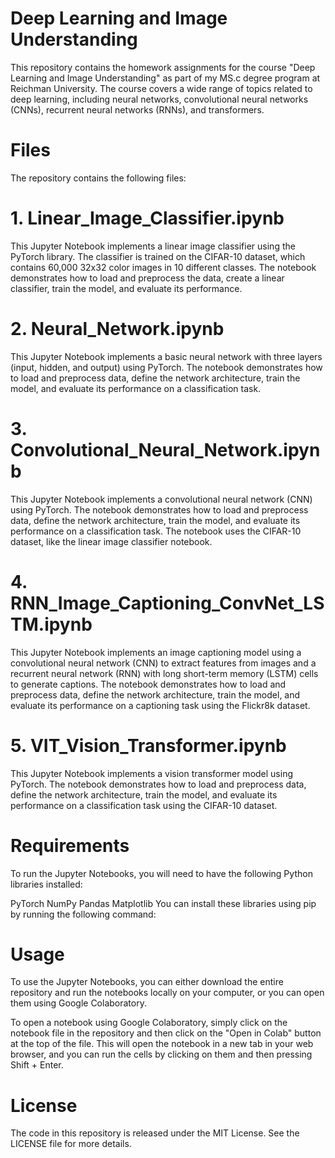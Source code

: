 # Deep Learning and Image Understanding
This repository contains the homework assignments for the course "Deep Learning and Image Understanding" as part of my MS.c degree program at Reichman University. The course covers a wide range of topics related to deep learning, including neural networks, convolutional neural networks (CNNs), recurrent neural networks (RNNs), and transformers.

# Files
The repository contains the following files:

# 1. Linear_Image_Classifier.ipynb
This Jupyter Notebook implements a linear image classifier using the PyTorch library. The classifier is trained on the CIFAR-10 dataset, which contains 60,000 32x32 color images in 10 different classes. The notebook demonstrates how to load and preprocess the data, create a linear classifier, train the model, and evaluate its performance.

# 2. Neural_Network.ipynb
This Jupyter Notebook implements a basic neural network with three layers (input, hidden, and output) using PyTorch. The notebook demonstrates how to load and preprocess data, define the network architecture, train the model, and evaluate its performance on a classification task.

# 3. Convolutional_Neural_Network.ipynb
This Jupyter Notebook implements a convolutional neural network (CNN) using PyTorch. The notebook demonstrates how to load and preprocess data, define the network architecture, train the model, and evaluate its performance on a classification task. The notebook uses the CIFAR-10 dataset, like the linear image classifier notebook.

# 4. RNN_Image_Captioning_ConvNet_LSTM.ipynb
This Jupyter Notebook implements an image captioning model using a convolutional neural network (CNN) to extract features from images and a recurrent neural network (RNN) with long short-term memory (LSTM) cells to generate captions. The notebook demonstrates how to load and preprocess data, define the network architecture, train the model, and evaluate its performance on a captioning task using the Flickr8k dataset.

# 5. VIT_Vision_Transformer.ipynb
This Jupyter Notebook implements a vision transformer model using PyTorch. The notebook demonstrates how to load and preprocess data, define the network architecture, train the model, and evaluate its performance on a classification task using the CIFAR-10 dataset.

# Requirements
To run the Jupyter Notebooks, you will need to have the following Python libraries installed:

PyTorch
NumPy
Pandas
Matplotlib
You can install these libraries using pip by running the following command:

# Usage
To use the Jupyter Notebooks, you can either download the entire repository and run the notebooks locally on your computer, or you can open them using Google Colaboratory.

To open a notebook using Google Colaboratory, simply click on the notebook file in the repository and then click on the "Open in Colab" button at the top of the file. This will open the notebook in a new tab in your web browser, and you can run the cells by clicking on them and then pressing Shift + Enter.

# License
The code in this repository is released under the MIT License. See the LICENSE file for more details.

